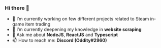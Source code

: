 ### Hi there 👋

- 🔭 I’m currently working on few different projects related to Steam in-game item trading
- 🌱 I’m currently deepening my knowledge in **website scraping**
- 💬 Ask me about **NodeJS**, **ReactJS** and **Typescript**
- 📫 How to reach me: **Discord (Oddity#2960)**
